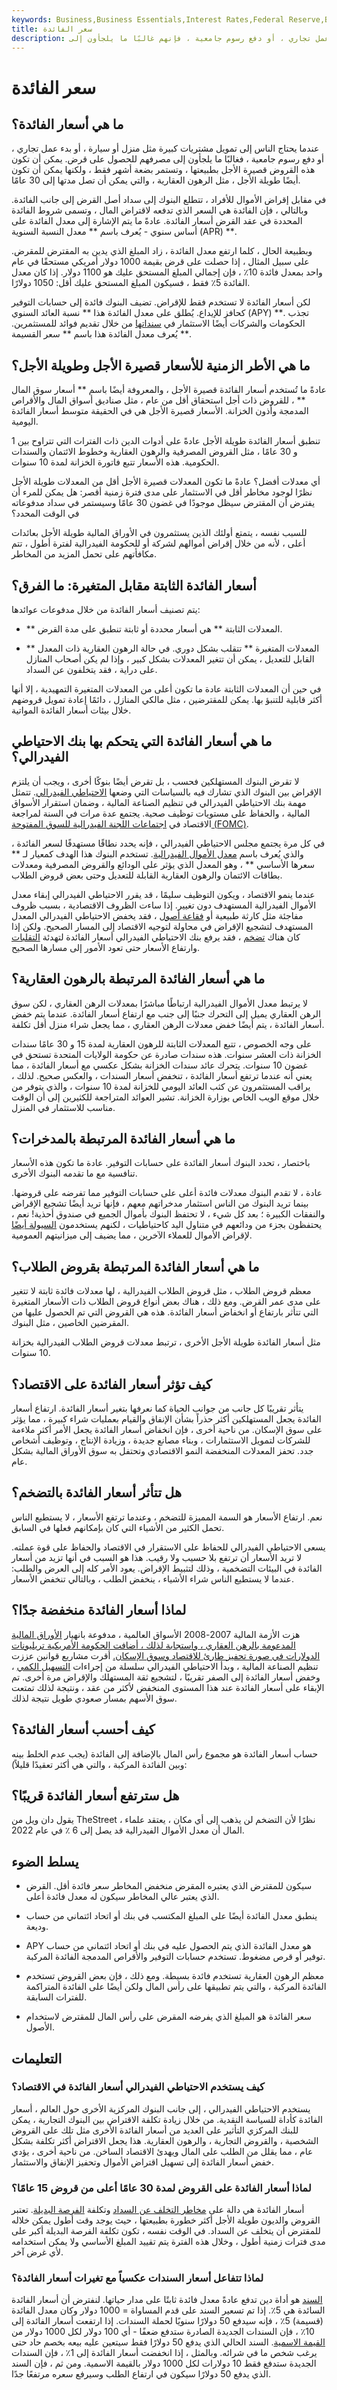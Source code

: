 ```yaml
---
keywords: Business,Business Essentials,Interest Rates,Federal Reserve,Bonds
title: سعر الفائدة
description: ما هي أسعار الفائدة؟ عندما يحتاج الناس إلى تمويل مشتريات كبيرة مثل منزل أو سيارة ، أو بدء عمل تجاري ، أو دفع رسوم جامعية ، فإنهم غالبًا ما يلجأون إلى
---
```


# سعر الفائدة
## ما هي أسعار الفائدة؟

عندما يحتاج الناس إلى تمويل مشتريات كبيرة مثل منزل أو سيارة ، أو بدء عمل تجاري ، أو دفع رسوم جامعية ، فغالبًا ما يلجأون إلى مصرفهم للحصول على قرض. يمكن أن تكون هذه القروض قصيرة الأجل بطبيعتها ، وتستمر بضعة أشهر فقط ، ولكنها يمكن أن تكون أيضًا طويلة الأجل ، مثل الرهون العقارية ، والتي يمكن أن تصل مدتها إلى 30 عامًا.

في مقابل إقراض الأموال للأفراد ، تتطلع البنوك إلى سداد أصل القرض إلى جانب الفائدة. وبالتالي ، فإن الفائدة هي السعر الذي تدفعه لاقتراض المال ، وتسمى شروط الفائدة المحددة في عقد القرض أسعار الفائدة. عادةً ما يتم الإشارة إلى معدل الفائدة على أساس سنوي - يُعرف باسم ** معدل النسبة السنوية (APR) **.

وبطبيعة الحال ، كلما ارتفع معدل الفائدة ، زاد المبلغ الذي يدين به المقترض للمقرض. على سبيل المثال ، إذا حصلت على قرض بقيمة 1000 دولار أمريكي مستحقًا في عام واحد بمعدل فائدة 10٪ ، فإن إجمالي المبلغ المستحق عليك هو 1100 دولار. إذا كان معدل الفائدة 5٪ فقط ، فسيكون المبلغ المستحق عليك أقل: 1050 دولارًا.

لكن أسعار الفائدة لا تستخدم فقط للإقراض. تضيف البنوك فائدة إلى حسابات التوفير كحافز للإيداع. يُطلق على معدل الفائدة هذا ** نسبة العائد السنوي (APY) **. تجذب الحكومات والشركات أيضًا الاستثمار في [سنداتها](/bond) من خلال تقديم فوائد للمستثمرين. يُعرف معدل الفائدة هذا باسم ** سعر القسيمة **.

## ما هي الأطر الزمنية للأسعار قصيرة الأجل وطويلة الأجل؟

عادةً ما تُستخدم أسعار الفائدة قصيرة الأجل ، والمعروفة أيضًا باسم ** أسعار سوق المال ** ، للقروض ذات أجل استحقاق أقل من عام ، مثل صناديق أسواق المال والأقراص المدمجة وأذون الخزانة. الأسعار قصيرة الأجل هي في الحقيقة متوسط أسعار الفائدة اليومية.

تنطبق أسعار الفائدة طويلة الأجل عادةً على أدوات الدين ذات الفترات التي تتراوح بين 1 و 30 عامًا ، مثل القروض المصرفية والرهون العقارية وخطوط الائتمان والسندات الحكومية. هذه الأسعار تتبع فاتورة الخزانة لمدة 10 سنوات.

أي معدلات أفضل؟ عادةً ما تكون المعدلات قصيرة الأجل أقل من المعدلات طويلة الأجل نظرًا لوجود مخاطر أقل في الاستثمار على مدى فترة زمنية أقصر: هل يمكن للمرء أن يفترض أن المقترض سيظل موجودًا في غضون 30 عامًا وسيستمر في سداد مدفوعاته في الوقت المحدد؟

للسبب نفسه ، يتمتع أولئك الذين يستثمرون في الأوراق المالية طويلة الأجل بعائدات أعلى ، لأنه من خلال إقراض أموالهم لشركة أو للحكومة الفيدرالية لفترة أطول ، تتم مكافأتهم على تحمل المزيد من المخاطر.

## أسعار الفائدة الثابتة مقابل المتغيرة: ما الفرق؟

يتم تصنيف أسعار الفائدة من خلال مدفوعات عوائدها:

- ** المعدلات الثابتة ** هي أسعار محددة أو ثابتة تنطبق على مدة القرض.

- ** المعدلات المتغيرة ** تتقلب بشكل دوري. في حالة الرهون العقارية ذات المعدل القابل للتعديل ، يمكن أن تتغير المعدلات بشكل كبير ، وإذا لم يكن أصحاب المنازل على دراية ، فقد يتخلفون عن السداد.

في حين أن المعدلات الثابتة عادة ما تكون أعلى من المعدلات المتغيرة التمهيدية ، إلا أنها أكثر قابلية للتنبؤ بها. يمكن للمقترضين ، مثل مالكي المنازل ، دائمًا إعادة تمويل قروضهم خلال بيئات أسعار الفائدة المواتية.

## ما هي أسعار الفائدة التي يتحكم بها بنك الاحتياطي الفيدرالي؟

لا تقرض البنوك المستهلكين فحسب ، بل تقرض أيضًا بنوكًا أخرى ، ويجب أن يلتزم الإقراض بين البنوك الذي تشارك فيه بالسياسات التي وضعها [الاحتياطي الفيدرالي](/federal-reserve). تتمثل مهمة بنك الاحتياطي الفيدرالي في تنظيم الصناعة المالية ، وضمان استقرار الأسواق المالية ، والحفاظ على مستويات توظيف صحية. يجتمع عدة مرات في السنة لمراجعة الاقتصاد في [اجتماعات اللجنة الفيدرالية للسوق المفتوحة (FOMC)](/fomc).

في كل مرة يجتمع مجلس الاحتياطي الفيدرالي ، فإنه يحدد نطاقًا مستهدفًا لسعر الفائدة ، والذي يُعرف باسم [معدل الأموال الفيدرالية](/federalfundsrate). تستخدم البنوك هذا الهدف كمعيار لـ ** سعرها الأساسي ** ، وهو المعدل الذي يؤثر على الودائع والقروض المصرفية ومعدلات بطاقات الائتمان والرهون العقارية القابلة للتعديل وحتى بعض قروض الطلاب.

عندما ينمو الاقتصاد ، ويكون التوظيف سليمًا ، قد يقرر الاحتياطي الفيدرالي إبقاء معدل الأموال الفيدرالية المستهدف دون تغيير. إذا ساءت الظروف الاقتصادية ، بسبب ظروف مفاجئة مثل كارثة طبيعية أو [فقاعة أصول](/bubble) ، فقد يخفض الاحتياطي الفيدرالي المعدل المستهدف لتشجيع الإقراض في محاولة لتوجيه الاقتصاد إلى المسار الصحيح. ولكن إذا كان هناك [تضخم](/inflation) ، فقد يرفع بنك الاحتياطي الفيدرالي أسعار الفائدة لتهدئة [التقلبات](/volatility) وارتفاع الأسعار حتى تعود الأمور إلى مسارها الصحيح.

## ما هي أسعار الفائدة المرتبطة بالرهون العقارية؟

لا يرتبط معدل الأموال الفيدرالية ارتباطًا مباشرًا بمعدلات الرهن العقاري ، لكن سوق الرهن العقاري يميل إلى التحرك جنبًا إلى جنب مع ارتفاع أسعار الفائدة. عندما يتم خفض أسعار الفائدة ، يتم أيضًا خفض معدلات الرهن العقاري ، مما يجعل شراء منزل أقل تكلفة.

على وجه الخصوص ، تتبع المعدلات الثابتة للرهون العقارية لمدة 15 و 30 عامًا سندات الخزانة ذات العشر سنوات. هذه سندات صادرة عن حكومة الولايات المتحدة تستحق في غضون 10 سنوات. يتحرك عائد سندات الخزانة بشكل عكسي مع أسعار الفائدة ، مما يعني أنه عندما ترتفع أسعار الفائدة ، تنخفض أسعار السندات ، والعكس صحيح. لذلك ، يراقب المستثمرون عن كثب العائد اليومي للخزانة لمدة 10 سنوات ، والذي يتوفر من خلال موقع الويب الخاص بوزارة الخزانة. تشير العوائد المتراجعة للكثيرين إلى أن الوقت مناسب للاستثمار في المنزل.

## ما هي أسعار الفائدة المرتبطة بالمدخرات؟

باختصار ، تحدد البنوك أسعار الفائدة على حسابات التوفير. عادة ما تكون هذه الأسعار تنافسية مع ما تقدمه البنوك الأخرى.

عادة ، لا تقدم البنوك معدلات فائدة أعلى على حسابات التوفير مما تفرضه على قروضها. بينما تريد البنوك من الناس استثمار مدخراتهم معهم ، فإنها تريد أيضًا تشجيع الإقراض والنفقات الكبيرة ؛ بعد كل شيء ، لا تحتفظ البنوك بأموال الجميع في صندوق أحذية! نعم ، يحتفظون بجزء من ودائعهم في متناول اليد كاحتياطيات ، لكنهم يستخدمون [السيولة أيضًا](/liquidity) لإقراض الأموال للعملاء الآخرين ، مما يضيف إلى ميزانيتهم العمومية.

## ما هي أسعار الفائدة المرتبطة بقروض الطلاب؟

معظم قروض الطلاب ، مثل قروض الطلاب الفيدرالية ، لها معدلات فائدة ثابتة لا تتغير على مدى عمر القرض. ومع ذلك ، هناك بعض أنواع قروض الطلاب ذات الأسعار المتغيرة التي تتأثر بارتفاع أو انخفاض أسعار الفائدة. هذه هي القروض التي تم الحصول عليها من المقرضين الخاصين ، مثل البنوك.

مثل أسعار الفائدة طويلة الأجل الأخرى ، ترتبط معدلات قروض الطلاب الفيدرالية بخزانة 10 سنوات.

## كيف تؤثر أسعار الفائدة على الاقتصاد؟

يتأثر تقريبًا كل جانب من جوانب الحياة كما نعرفها بتغير أسعار الفائدة. ارتفاع أسعار الفائدة يجعل المستهلكين أكثر حذراً بشأن الإنفاق والقيام بعمليات شراء كبيرة ، مما يؤثر على سوق الإسكان. من ناحية أخرى ، فإن انخفاض أسعار الفائدة يجعل الأمر أكثر ملاءمة للشركات لتمويل الاستثمارات ، وبناء مصانع جديدة ، وزيادة الإنتاج ، وتوظيف أشخاص جدد. تحفز المعدلات المنخفضة النمو الاقتصادي وتحتفل به سوق الأوراق المالية بشكل عام.

## هل تتأثر أسعار الفائدة بالتضخم؟

نعم. ارتفاع الأسعار هو السمة المميزة للتضخم ، وعندما ترتفع الأسعار ، لا يستطيع الناس تحمل الكثير من الأشياء التي كان بإمكانهم فعلها في السابق.

يسعى الاحتياطي الفيدرالي للحفاظ على الاستقرار في الاقتصاد والحفاظ على قوة عملته. لا تريد الأسعار أن ترتفع بلا حسيب ولا رقيب. هذا هو السبب في أنها تزيد من أسعار الفائدة في البيئات التضخمية ، وذلك لتثبيط الإقراض. يعود الأمر كله إلى العرض والطلب: عندما لا يستطيع الناس شراء الأشياء ، ينخفض الطلب ، وبالتالي تنخفض الأسعار.

## لماذا أسعار الفائدة منخفضة جدًا؟

هزت الأزمة المالية 2007-2008 الأسواق العالمية ، مدفوعة بانهيار [الأوراق المالية المدعومة بالرهن العقاري ، واستجابة لذلك ، أضافت الحكومة الأمريكية تريليونات الدولارات في صورة تحفيز طارئ للاقتصاد وسوق الإسكان.](/cmbs) أقرت مشاريع قوانين عززت تنظيم الصناعة المالية ، وبدأ الاحتياطي الفيدرالي سلسلة من إجراءات [التسهيل الكمي](/quantitative-easing) ، وخفض أسعار الفائدة إلى الصفر تقريبًا ، لتشجيع ثقة المستهلك والإقراض مرة أخرى. تم الإبقاء على أسعار الفائدة عند هذا المستوى المنخفض لأكثر من عقد ، ونتيجة لذلك تمتعت سوق الأسهم بمسار صعودي طويل نتيجة لذلك.

## كيف أحسب أسعار الفائدة؟

حساب أسعار الفائدة هو مجموع رأس المال بالإضافة إلى الفائدة (يجب عدم الخلط بينه وبين الفائدة المركبة ، والتي هي أكثر تعقيدًا قليلاً):

## هل سترتفع أسعار الفائدة قريبًا؟

يقول دان ويل من TheStreet ، نظرًا لأن التضخم لن يذهب إلى أي مكان ، يعتقد علماء المال أن معدل الأموال الفيدرالية قد يصل إلى 6 ٪ في عام 2022.

## يسلط الضوء

- سيكون للمقترض الذي يعتبره المقرض منخفض المخاطر سعر فائدة أقل. القرض الذي يعتبر عالي المخاطر سيكون له معدل فائدة أعلى.

- ينطبق معدل الفائدة أيضًا على المبلغ المكتسب في بنك أو اتحاد ائتماني من حساب وديعة.

- APY هو معدل الفائدة الذي يتم الحصول عليه في بنك أو اتحاد ائتماني من حساب توفير أو قرص مضغوط. تستخدم حسابات التوفير والأقراص المدمجة الفائدة المركبة.

- معظم الرهون العقارية تستخدم فائدة بسيطة. ومع ذلك ، فإن بعض القروض تستخدم الفائدة المركبة ، والتي يتم تطبيقها على رأس المال ولكن أيضًا على الفائدة المتراكمة للفترات السابقة.

- سعر الفائدة هو المبلغ الذي يفرضه المقرض على رأس المال للمقترض لاستخدام الأصول.

## التعليمات

### كيف يستخدم الاحتياطي الفيدرالي أسعار الفائدة في الاقتصاد؟

يستخدم الاحتياطي الفيدرالي ، إلى جانب البنوك المركزية الأخرى حول العالم ، أسعار الفائدة كأداة للسياسة النقدية. من خلال زيادة تكلفة الاقتراض بين البنوك التجارية ، يمكن للبنك المركزي التأثير على العديد من أسعار الفائدة الأخرى مثل تلك على القروض الشخصية ، والقروض التجارية ، والرهون العقارية. هذا يجعل الاقتراض أكثر تكلفة بشكل عام ، مما يقلل من الطلب على المال ويهدئ الاقتصاد الساخن. من ناحية أخرى ، يؤدي خفض أسعار الفائدة إلى تسهيل اقتراض الأموال وتحفيز الإنفاق والاستثمار.

### لماذا أسعار الفائدة على القروض لمدة 30 عامًا أعلى من قروض 15 عامًا؟

أسعار الفائدة هي دالة على [مخاطر التخلف عن السداد](/defaultrisk) وتكلفة [الفرصة البديلة](/opportunitycost). تعتبر القروض والديون طويلة الأجل أكثر خطورة بطبيعتها ، حيث يوجد وقت أطول يمكن خلاله للمقترض أن يتخلف عن السداد. في الوقت نفسه ، تكون تكلفة الفرصة البديلة أكبر على مدى فترات زمنية أطول ، وخلال هذه الفترة يتم تقييد المبلغ الأساسي ولا يمكن استخدامه لأي غرض آخر.

### لماذا تتفاعل أسعار السندات عكسياً مع تغيرات أسعار الفائدة؟

[السند](/bond) هو أداة دين تدفع عادةً معدل فائدة ثابتًا على مدار حياتها. لنفترض أن أسعار الفائدة السائدة هي 5٪. إذا تم تسعير السند على قدم المساواة = 1000 دولار وكان معدل الفائدة (قسيمة) 5٪ ، فإنه سيدفع 50 دولارًا سنويًا لحملة السندات. إذا ارتفعت أسعار الفائدة إلى 10٪ ، فإن السندات الجديدة الصادرة ستدفع ضعفًا - أي 100 دولار لكل 1000 دولار من [القيمة الاسمية](/facevalue). السند الحالي الذي يدفع 50 دولارًا فقط سيتعين عليه بيعه بخصم حاد حتى يرغب شخص ما في شرائه. وبالمثل ، إذا انخفضت أسعار الفائدة إلى 1٪ ، فإن السندات الجديدة ستدفع فقط 10 دولارات لكل 1000 دولار بالقيمة الاسمية. ومن ثم ، فإن السند الذي يدفع 50 دولارًا سيكون في ارتفاع الطلب وسيرفع سعره مرتفعًا جدًا.

